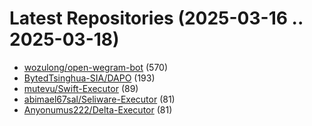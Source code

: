 # Latest Repositories (2025-03-16 .. 2025-03-18)

- [wozulong/open-wegram-bot](https://github.com/wozulong/open-wegram-bot) (570)
- [BytedTsinghua-SIA/DAPO](https://github.com/BytedTsinghua-SIA/DAPO) (193)
- [mutevu/Swift-Executor](https://github.com/mutevu/Swift-Executor) (89)
- [abimael67sal/Seliware-Executor](https://github.com/abimael67sal/Seliware-Executor) (81)
- [Anyonumus222/Delta-Executor](https://github.com/Anyonumus222/Delta-Executor) (81)
